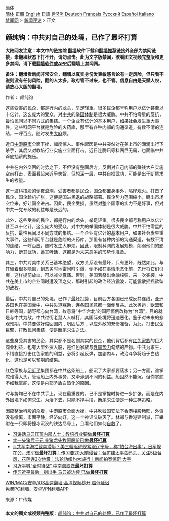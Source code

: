  <!-- 面包屑导航 --> <div class="breadcrumb"><!-- GTranslate: https://gtranslate.io/ -->  <div class="switcher notranslate">  <div class="selected">  <a href="#" onclick="return false;"> 简体</a>  </div>  <div class="option">  <a href="https://www.bannedbook.org" onclick="doGTranslate('zh-CN|zh-CN');jQuery('div.switcher div.selected a').html(jQuery(this).html());return false;" title="简体中文" class="nturl selected"> 简体</a>  <a href="https://www.bannedbook.org/zh-tw/" onclick="doGTranslate('zh-CN|zh-TW');jQuery('div.switcher div.selected a').html(jQuery(this).html());return false;" title="繁體中文" class="nturl"> 正體</a>  <a href="https://www.bannedbook.org/en/" onclick="doGTranslate('zh-CN|en');jQuery('div.switcher div.selected a').html(jQuery(this).html());return false;" title="English" class="nturl"> English</a>  <a href="https://www.bannedbook.org/ja/" onclick="doGTranslate('zh-CN|ja');jQuery('div.switcher div.selected a').html(jQuery(this).html());return false;" title="日本語" class="nturl"> 日語</a>  <a href="https://www.bannedbook.org/ko/" onclick="doGTranslate('zh-CN|ko');jQuery('div.switcher div.selected a').html(jQuery(this).html());return false;" title="한국어" class="nturl"> 한국어</a>  <a href="https://www.bannedbook.org/de/" onclick="doGTranslate('zh-CN|de');jQuery('div.switcher div.selected a').html(jQuery(this).html());return false;" title="Deutsch" class="nturl"> Deutsch</a>  <a href="https://www.bannedbook.org/fr/" onclick="doGTranslate('zh-CN|fr');jQuery('div.switcher div.selected a').html(jQuery(this).html());return false;" title="Français" class="nturl"> Français</a>  <a href="https://www.bannedbook.org/ru/" onclick="doGTranslate('zh-CN|ru');jQuery('div.switcher div.selected a').html(jQuery(this).html());return false;" title="Русский" class="nturl"> Русский</a>  <a href="https://www.bannedbook.org/es/" onclick="doGTranslate('zh-CN|es');jQuery('div.switcher div.selected a').html(jQuery(this).html());return false;" title="Español" class="nturl"> Español</a>  <a href="https://www.bannedbook.org/it/" onclick="doGTranslate('zh-CN|it');jQuery('div.switcher div.selected a').html(jQuery(this).html());return false;" title="Italiano" class="nturl"> Italiano</a>  </div>  </div>      <div class='breadcrumb-sub'><!-- Breadcrumb NavXT 6.3.0 --> <a href="https://www.bannedbook.org/" class="home">禁闻网</a> &gt; <a href="https://www.bannedbook.org/bnews/comments/" class="category">新闻评论</a> &gt; 正文</div></div><h2>颜纯钩：中共对自己的处境，已作了最坏打算</h2> <p class="notice"><b>大陆网友注意：本文中的链接除 <a href="https://github.com/bannedbook/fanqiang" >翻墙</a>软件下载和<a href="https://github.com/killgcd/justmysocks/blob/master/README.md">翻墙推荐</a>链接外全部为禁网链接，未翻墙状态下打不开，请勿点击。此为文字版禁闻，欲看图文视频完整版和更多禁闻，请下载<a href="https://github.com/bannedbook/fanqiang">翻墙软件或APP</a>后翻墙上禁闻网。</p><p>备注：翻墙看新闻非常安全，翻墙以真实身份发表敏感言论有一定风险，但只看不说则没有任何风险，翻的人太多，政府管不过来，也不管。信息自由是天赋人权，请放心大胆的翻墙。</b></p>  <div class="entry"> <p>作者： 颜纯钩</p> <p id="summary">这些受害的<a href="https://www.bannedbook.org/bnews/tag/%E6%B0%91%E4%BC%81/" class="st_tag internal_tag" rel="tag" title="标签 民企 下的日志">民企</a>，都是行内的龙头，举足轻重。很多民企都号称用户以亿计甚至以十亿计，这么庞大的受众，对<a href="https://www.bannedbook.org/bnews/tag/%e4%b8%ad%e5%85%b1/" class="st_tag internal_tag" rel="tag" title="标签 中共 下的日志">中共</a>的<a href="https://www.bannedbook.org/bnews/tag/%e4%b8%be%e5%9b%bd%e4%bd%93%e5%88%b6/" class="st_tag internal_tag" rel="tag" title="标签 举国体制 下的日志">举国体制</a>是很大威胁。中共不怕零星的反抗，最怕民间以不同方式的集结。一个企业有亿计的基本用户，如果社会发生重大事件，这些科网平台就是危险的火药库，那里有各种内部的沟通渠道，有数不清的连结，一呼百应，随时发生<span class='wp_keywordlink'><a href="https://www.bannedbook.org/bnews/lifebaike/20181016/1013890.html" title="中国留学生试了一下大麻 结果死在回国路上" target="_blank">大麻</a></span>烦。</p> <p id="conimg">近日<a href="https://www.bannedbook.org/bnews/tag/%E4%B8%AD%E6%B8%AF%E8%82%A1%E5%B8%82/" class="st_tag internal_tag" rel="tag" title="标签 中港股市 下的日志">中港股市</a>全面下挫，幅度惊人。事件起因是中共突然对在美上市的滴滴出行下杀手，其后又对教培行业实施业全面打击，近日连腾讯等科网巨无霸，也面临中共斧底抽薪的施压。</p>  <p>中共在内外交困的时势之下，不但没有整固后方，反倒对自己内部的赚钱大户实施空前打击，表面看起来近乎失智，但想深一层，中共自损武功，可能是出于断尾求生的考量。</p> <p>这一波科技股的倒霉浪潮，受害者都是民企，国企都置身事外，隔岸观火。打击了民企，国企趁机扩张，这便是国进民退的战略部署。民企势力范围缩小，腾出市场空位来，好让国企进占。因此，民企受损，虽然对整个国家的实力不是好事，但对中共一党专政的利益却是长远的。</p> <p>此外，这些受害的民企，都是行内的龙头，举足轻重。很多民企都号称用户以亿计甚至以十亿计，这么庞大的受众，对中共的举国体制是很大威胁。中共不怕零星的反抗，最怕民间以不同方式的集结。一个企业有亿计的基本用户，如果社会发生重大事件，这些科网平台就是危险的火药库，那里有各种内部的沟通渠道，有数不清的连结，一呼百应，随时发生大麻烦。因此，限制科网的发展规模，削弱他们的影响力，断其武功，逼其听话，这都是为未来恶劣的形势作准备。</p>  <p>其三，中共对美中关系已基本绝望，双方关系没有最坏，只有更坏，既然如此，与其留着很多隐患，到恶劣时地雷同时引爆，倒不如在事情未恶化前，先行将它们引爆，这样提前放血，可以减少震荡。否则，美国若祭出金融核弹，来一次突袭，中共在美上市的企业同时遭没顶之灾，那时引起的政治经济震波，可能震散摇摇欲坠的政权。</p> <p>最后，中共对自己的处境，已作了<a href="https://www.bannedbook.org/bnews/tag/%E6%9C%80%E5%9D%8F%E6%89%93%E7%AE%97/" class="st_tag internal_tag" rel="tag" title="标签 最坏打算 下的日志">最坏打算</a>，目前西方各国已形成反共连线，亚洲各国也在美国囊中，中共失道寡助，连各国民意都一面倒反共。此次奥运，欧盟和日韩等国，朝野都心向台湾，故意将“中华台北”的国际惯例改称为“台湾”，目的就是与中共为敌。中共过街老鼠人人喊打，其国际处境将迅速恶化。鉴于对未来的悲观预期，中共要做好缩回国内﹑巩固后方﹑以应外敌的充份准备，为此，打击民企巨擘，打散民间集结，便是断尾求生之法。</p> <p>这些身受其害的民企，其实都不是名副其实的民企，他们背后都有<a href="https://www.bannedbook.org/bnews/tag/%e7%ba%a2%e8%89%b2%e5%ae%b6%e6%97%8f/" class="st_tag internal_tag" rel="tag" title="标签 红色家族 下的日志">红色家族</a>的巨大商业利益，也有大型外资入股，是红色家族与<a href="https://www.bannedbook.org/bnews/tag/%E5%A4%96%E5%9B%BD%E5%8A%BF%E5%8A%9B/" class="st_tag internal_tag" rel="tag" title="标签 外国势力 下的日志">外国势力</a>勾结的产物。中共为求生，不惜直接打击红色家族的利益，必将引起反弹，加剧内斗，政治斗争将趋于白热化，这也是可以预期的结果。</p>  <p>红色家族与<a href="https://www.bannedbook.org/bnews/tag/%e4%b9%a0%e8%bf%91%e5%b9%b3/" class="st_tag internal_tag" rel="tag" title="标签 习近平 下的日志">习近平</a>集团都在中共这条船上，船沉了大家都要落水；另一方面，谁掌舵谁得大头，管理船上内外事务，又牵涉到不同的利益。船固然不能沉，但你掌舵不如我掌舵，这便是内部矛盾白热化的原因。</p> <p>时与势均已不在中共手上，现在最重要的，已不是掌握时势进一步扩张，而是在内外困境下如何求生。为活下去，只能不择手段，断尾求生便是一种生存策略。</p> <p>因应整治科股的杀着，中港股市全面大挫，中共吹嘘国安法下香港楼股畅旺，外资没有撤离，市面平静，经济向好，这一个神话又破灭了。林郑与香港建制派，正攀附在一只即将撞冰沉没的铁达尼号上，且看他们如何<span class='wp_keywordlink'><a href="https://www.bannedbook.org/forum5/topic42.html" title="萨斯、诚信与自救" target="_blank">自救</a></span>了。</p>  <ul class='op-related-articles' title='相关阅读'> <li><a href='https://www.bannedbook.org/bnews/cnnews/20210617/1568542.html' target='_blank'>习讲话乌云压顶内部人士：教培行业要做<b>最坏打算</b></a></li> <li><a href='https://www.bannedbook.org/bnews/comments/20210527/1554498.html' target='_blank'>卖一头猪亏千元 养猪龙头牧原股份已做<b>最坏打算</b></a></li> <li><a href='https://www.bannedbook.org/bnews/bannedvideo/20210419/1529215.html' target='_blank'>💥共军南海拦截美潜艇？美三艘驱逐舰紧跟辽宁号，称“怕台海出事”，日军舰在旁，澳军做<b>最坏打算</b>；传习要20大前侵台；台扩建太平岛码头，关注5级台风，花莲连2次地震；法轮功纽约大游行｜新闻拍案惊奇 大宇</a></li> <li><a href='https://www.bannedbook.org/bnews/cbnews/20210105/1461525.html' target='_blank'>习近平喊“全时待战” 中南海或做<b>最坏打算</b></a></li> <li><a href='https://www.bannedbook.org/bnews/finance/20201125/1436587.html' target='_blank'>传习近平最后一刻出手 马云被边控 已做<b>最坏打算</b></a></li> </ul> <p class="texttj"> <a href="https://github.com/bannedbook/fanqiang/wiki/V2ray%E6%9C%BA%E5%9C%BA" target="_blank">WIN/MAC/安卓/iOS高速翻墙:高清视频秒开,超低延迟</a><br/> <a href="https://github.com/bannedbook/fanqiang/wiki/%E7%A6%81%E9%97%BB%E7%BD%91%E5%AE%89%E5%8D%93%E7%BF%BB%E5%A2%99%E6%96%B0%E9%97%BBAPP" target="_blank">免费PC翻墙、安卓VPN翻墙APP</a></p><p> 来源：广传媒 </p><a name='sharetosocial'></a>  <div style="margin-bottom:5px;padding-bottom:5px;clear:both"> <div id="archive-pix-1" class="banner-ads"> <!-- AuctionX Display platform tag START --> <div id="26318x728x90x621x_ADSLOT2" clicktrack="%%CLICK_URL_ESC%%"></div> <!-- AuctionX Display platform tag END --> </div> <div id="archive-pix-2" class="banner-ads"> <!-- AuctionX Display platform tag START --> <div id="26315x300x250x621x_ADSLOT2" clicktrack="%%CLICK_URL_ESC%%"></div> <!-- AuctionX Display platform tag END --> </div> </div>  <div id="archive-pix-1" class="banner-ads"> <!-- AuctionX Display platform tag START --> <div id="26318x728x90x621x_ADSLOT3" clicktrack="%%CLICK_URL_ESC%%"></div> <!-- AuctionX Display platform tag END --> </div> <div><b>本文的图文或视频完整版</b>：<a href='https://www.bannedbook.org/bnews/comments/20210730/1596870.html'>颜纯钩：中共对自己的处境，已作了最坏打算</a></div>  </div><!--END ENTRY--> 